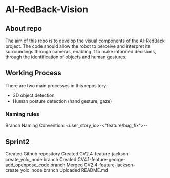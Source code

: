 # AI-RedBack-Vision
## About repo
The aim of this repo is to develop the visual components of the AI-RedBack project. The code should allow the robot to perceive and interpret its surroundings through cameras, enabling it to make informed decisions, through the identification of objects and human gestures.

## Working Process
There are two main processes in this repository:
- 3D object detection
- Human posture detection (hand gesture, gaze)

### Naming rules
Branch Naming Convention: <user_story_id>-<"feature/bug_fix">-<person>-<description>

## Sprint2
Created Github repository
Created CV2.4-feature-jackson-create_yolo_node branch
Created CV4.1-feature-george-add_openpose_code branch
Merged  CV2.4-feature-jackson-create_yolo_node branch
Uploaded README.md



